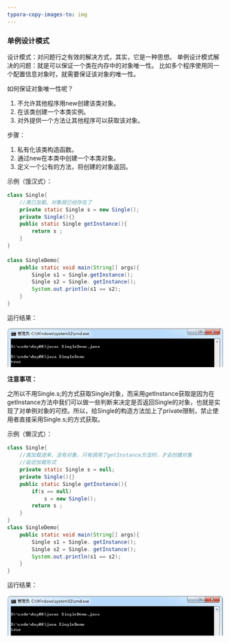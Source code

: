 ```yaml
---
typora-copy-images-to: img
---
```


###  单例设计模式

设计模式：对问题行之有效的解决方式，其实，它是一种思想。
单例设计模式解决的问题：就是可以保证一个类在内存中的对象唯一性。
比如多个程序使用同一个配置信息对象时，就需要保证该对象的唯一性。

如何保证对象唯一性呢？

1. 不允许其他程序用new创建该类对象。
2. 在该类创建一个本类实例。
3. 对外提供一个方法让其他程序可以获取该对象。

步骤：

1. 私有化该类构造函数。
2. 通过new在本类中创建一个本类对象。
3. 定义一个公有的方法，将创建的对象返回。

示例（饿汉式）：

```java
class Single{
    //类已加载，对象就已经存在了
    private static Single s = new Single();
    private Single(){}
    public static Single getInstance(){
        return s ;
    }
}

class SingleDemo{
    public static void main(String[] args){
        Single s1 = Single.getInstance();
        Single s2 = Single. getInstance();
        System.out.println(s1 == s2);
    }
}
```
运行结果：

![1491283688423](img/1491283688423.png)



**注意事项：**

之所以不用Single.s;的方式获取Single对象，而采用getInstance获取是因为在getInstance方法中我们可以做一些判断来决定是否返回Single的对象，也就是实现了对单例对象的可控。所以，给Single的构造方法加上了private限制，禁止使用者直接采用Single.s;的方式获取。

示例（懒汉式）：

```java
class Single{
    //类加载进来，没有对象，只有调用了getInstance方法时，才会创建对象
    //延迟加载形式
    private static Single s = null;
    private Single(){}
    public static Single getInstance(){
        if(s == null)
            s = new Single();
        return s ;
    }
}
class SingleDemo{
    public static void main(String[] args){
        Single s1 = Single. getInstance();
        Single s2 = Single. getInstance();
        System.out.println(s1 == s2);
    }
}
```
运行结果：

![1491283722702](img/1491283722702.png)